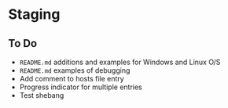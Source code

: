 # Staging

## To Do

* `README.md` additions and examples for Windows and Linux O/S
* `README.md` examples of debugging
* Add comment to hosts file entry
* Progress indicator for multiple entries
* Test shebang